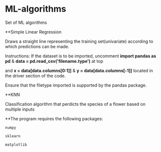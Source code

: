 # ML-algorithms
Set of ML algorithms

**Simple Linear Regression

Draws a straight line representing the training set(univariate) according to which predictions can be made.

Instructions:
	If the dataset is to be imported, uncomment **import pandas as pd** & **data = pd.read_csv('filename.type')** at top

and  **x = data[data.columns[0:1]]** & **y = data[data.columns[-1]]** located in the driver section of the code.

Ensure that the filetype imported is supported by the pandas package.

**KNN

Classification algorithm that perdicts the species of a flower based on multiple inputs


**The program requires the following packages: 

	numpy
	
	sklearn

	matplotlib
	
